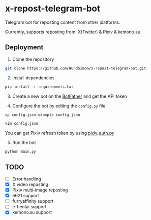 # x-repost-telegram-bot

Telegram bot for reposting content from other platforms.

Currently, supports reposting from: X(Twitter) & Pixiv & kemono.su

## Deployment

1. Clone the repository
```bash
git clone https://github.com/HundSimon/x-repost-telegram-bot.git
```

2. Install dependencies
```bash
pip install -r requirements.txt
```

3. Create a new bot on the [BotFather](https://t.me/botfather) and get the API token

4. Configure the bot by editing the `config.py` file

```bash
cp config.json.example config.json
```

```bash
vim config.json
```

You can get Pixiv refresh token by using [pixiv_auth.py](https://gist.github.com/ZipFile/c9ebedb224406f4f11845ab700124362)

5. Run the bot
```bash
python main.py
```

## TODO

- [ ] Error handling
- [x] X video reposting
- [x] Pixiv multi-image reposting
- [x] e621 support
- [ ] furryaffinity support
- [ ] e-hentai support
- [x] kemono.su support